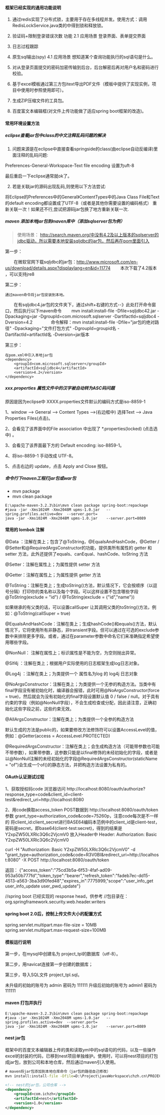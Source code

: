 #### 框架已经实现的通用功能说明
1. 通过redis实现了分布式锁，主要用于存在多线程并发。使用方式：调用RedisLockService.java类的中得到锁和释放锁。

2. 验证码+限制登录错误次数 功能
   2.1 应用场景  登录界面、表单提交界面
	
3. 日志过程跟踪	

4. 原生sql输出(spy)
   4.1 应用场景  想知道某个查询功能执行的sql语句是什么。
	
5. 对从登录页面提交的密码加密传输到后台，后台解密后再对用户名和密码进行校验。	

6. 基于excel模板通过第三方包itext导出PDF文件（模板中提供了实现实例，项目中使用时参照使用即可）。

7. 生成ZIP压缩文件的工具包。

8. 百度富文本编辑框(对文件上传功能做了适应spring boot框架的改造)。

#### 常用环境设置方法
##### eclipse查看jar包中class的中文注释乱码问题的解决
1. 问题来源是在eclipse中直接查看springside的class(由eclipse自动反编译)里面注释的乱码问题:

Preferences-General-Workspace-Text file encoding 设置为uft-8

最后重启一下eclipse通常就ok了。
 
2. 若是关联jar的源码出现乱码,则使用以下方法尝试:

将Eclipse的Preferences中的General》ContentTypes中的Java Class File和Text的default encoding都设置成了UTF-8（或者是其他你需要设置的编码格式）
重新关联一次！如果还不行,尝试把源码jar包换了地方重新关联一次.

##### maven 添加本地jar包到maven库中（添加sqlserver包为例）
> 使用场景：
http://search.maven.org/中没有4.2及以上版本的sqlserver的jdbc驱动，所以需要本地安装sqljdbc的jar包，然后再在pom里面引入

第一步：

　　在微软官网下载sqljdbc的jar包：http://www.microsoft.com/en-us/download/details.aspx?displaylang=en&id=11774
　　本次下载了4.2版本 ，可以支持jre8

第二步：

    通过maven命令将jar包安装到本地。
　　在有sqljdbc4.jar包的文件夹下，通过shift+右键的方式--》此处打开命令窗口，然后执行以下maven命令
　　mvn install:install-file -Dfile=sqljdbc42.jar -Dpackaging=jar -DgroupId=com.microsoft.sqlserver -DartifactId=sqljdbc4 -Dversion=4.2　　
　　命令解释：mvn install:install-file -Dfile="jar包的绝对路径" -Dpackaging="文件打包方式" -DgroupId=groupid名 -DartifactId=artifactId名 -Dversion=jar版本

第三步：

    在pom.xml中引入本地jar包
    <dependency>
		<groupId>com.microsoft.sqlserver</groupId>
		<artifactId>sqljdbc4</artifactId>
		<version>4.2</version>
	</dependency>

##### xxx.properties 属性文件中的汉字被自动转为ASC码问题
原因是因为eclipse中 XXXX.properties文件默认的编码方式是iso-8859-1

1、window --> General --> Content Types -->(右边框中) 选择Text --> Java Properties Files(点击)。

2、会看见了该界面中的File association 中出现了 *.properties(locked) (点击选中) 。

3、会看见了该界面最下方的 Default encoding: iso-8859-1。

4、将iso-8859-1 手动改成 UTF-8。

5、点击右边的 update，点击 Apply and Close 按钮。

##### 命令行下maven工程打jar包或war包
* mvn package
* mvn clean package
```
E:\apache-maven-3.2.3\bin\mvn clean package spring-boot:repackage
#java -jar -Xms1024M -Xmx2048M upms-1.0.jar   --spring.profiles.active=dev  --server.port=
java -jar -Xms1024M -Xmx2048M upms-1.0.jar    --server.port=8089
```

#### 常用的 lombok 注解

@Data   ：注解在类上；包含了@ToString，@EqualsAndHashCode，@Getter / @Setter和@RequiredArgsConstructor的功能，提供类所有属性的 getter 和 setter 方法，此外还提供了equals、canEqual、hashCode、toString 方法

@Setter：注解在属性上；为属性提供 setter 方法

@Getter：注解在属性上；为属性提供 getter 方法

@ToString：注解在类上；生成toString()方法，默认情况下，它会按顺序（以逗号分隔）打印你的类名称以及每个字段。可以这样设置不包含哪些字段@ToString(exclude = "id") / @ToString(exclude = {"id","name"})

如果继承的有父类的话，可以设置callSuper 让其调用父类的toString()方法，例如：@ToString(callSuper = true)

@EqualsAndHashCode：注解在类上；生成hashCode()和equals()方法，默认情况下，它将使用所有非静态，非transient字段。但可以通过在可选的exclude参数中来排除更多字段。或者，通过在parameter参数中命名它们来准确指定希望使用哪些字段。

@NonNull：  注解在属性上；标识属性是不能为空，为空则抛出异常。

@Slf4j ：注解在类上；根据用户实际使用的日志框架生成log日志对象。

@Log4j ：注解在类上；为类提供一个 属性名为log 的 log4j 日志对象

@NoArgsConstructor：注解在类上；为类提供一个无参的构造方法。当类中有final字段没有被初始化时，编译器会报错，此时可用@NoArgsConstructor(force = true)，然后就会为没有初始化的final字段设置默认值 0 / false / null。对于具有约束的字段（例如@NonNull字段），不会生成检查或分配，因此请注意，正确初始化这些字段之前，这些约束无效。

@AllArgsConstructor：注解在类上；为类提供一个全参的构造方法

默认生成的方法是public的，如果要修改方法修饰符可以设置AccessLevel的值，例如：@Getter(access = AccessLevel.PROTECTED)

@RequiredArgsConstructor：注解在类上；会生成构造方法（可能带参数也可能不带参数），如果带参数，这参数只能是以final修饰的未经初始化的字段，或者是以@NonNull注解的未经初始化的字段@RequiredArgsConstructor(staticName = "of")会生成一个of()的静态方法，并把构造方法设置为私有的。

#### OAuth认证测试过程
1、获取授权码code
浏览器访问
http://localhost:8080/oauth/authorize?response_type=code&client_id=client-test&redirect_uri=http://localhost:8080

2、用code换取access_token
POST数据到 http://localhost:8080/oauth/token 
参数 grant_type=authorization_code&code=75260p，注意code每次是不一样的
将client_id:client_secret进行BASE64编码本范例中的client_id是client-test，密码是secret，即base64(client-test:secret)，得到的结果是Y2xpZW50LXRlc3Q6c2VjcmV0
放入Header中 Header: Authorization: Basic Y2xpZW50LXRlc3Q6c2VjcmV0

curl -H "Authorization: Basic Y2xpZW50LXRlc3Q6c2VjcmV0" -d "grant_type=authorization_code&code=R3V0BI&redirect_uri=http://localhost:8080" -X POST http://localhost:8080/oauth/token

返回：
{"access_token":"75cd3b5a-6f53-4faf-ad09-953a50b777fd","token_type":"bearer","refresh_token":"fadeb7ec-dd15-4513-a563-3ba3d90fed48","expires_in":7775999,"scope":"user_info_get user_info_update user_pwd_update"}

//spring boot 已经实现的 response head，供参考
//包目录在：org.springframework.security.web.header.writers 

#### spring boot 2.0后，控制上传文件大小的配置方式
spring.servlet.multipart.max-file-size = 10MB  
spring.servlet.multipart.max-request-size=100MB

#### 模板运行说明
第一步，在mysql中创建名为 project_tpl的数据库（utf-8）。

第二步，用navicat连接第一步创建的数据库；

第三步，导入SQL文件  project_tpl.sql。

未升级的初始的账号为  admin  密码为 111111
升级后初始的账号为  admin1  密码为 111111

#### maven 打包并执行
```$xslt
E:\apache-maven-3.2.3\bin\mvn clean package spring-boot:repackage
#java -jar -Xms1024M -Xmx2048M upms-1.0.jar   --spring.profiles.active=dev  --server.port=
java -jar -Xms1024M -Xmx2048M upms-1.0.jar    --server.port=8089
```

#### nest jar包
框架中的百度文本编辑器上传的类和读取yml中的sql语句的代码，以及一些操作excel的封装的代码，已移到nest项目单独维护。使用时，可以将nest项目的打包成jar包，放到公司和本地仓库，然后通过maven引入使用。
```cmd
# maven将jar包添加到本地仓库命令（jar包的路径自己修改）
mvn install:install-file -Dfile=D:\Project\javaWorkspace\chzh.cn\PROJECT_TPL\nest\target\nest-1.0.jar -Dpackaging=jar -DgroupId=com.ichzh -DartifactId=nest -Dversion=1.0
```

```xml
<!-- nest的jar包，公司仓库 -->
<dependency>
    <groupId>com.ichzh</groupId>
    <artifactId>nest</artifactId>
    <version>1.0</version>
</dependency>
```